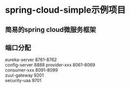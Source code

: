﻿# spring-cloud-simple示例项目 

## 简易的spring cloud微服务框架  

## 端口分配
eureka-server 8761-8762  
config-server 8888
provider-xxx  8061-8069  
consumer-xxx   8091-8099  
zuul-gateway  9201  
security-uaa 9701  